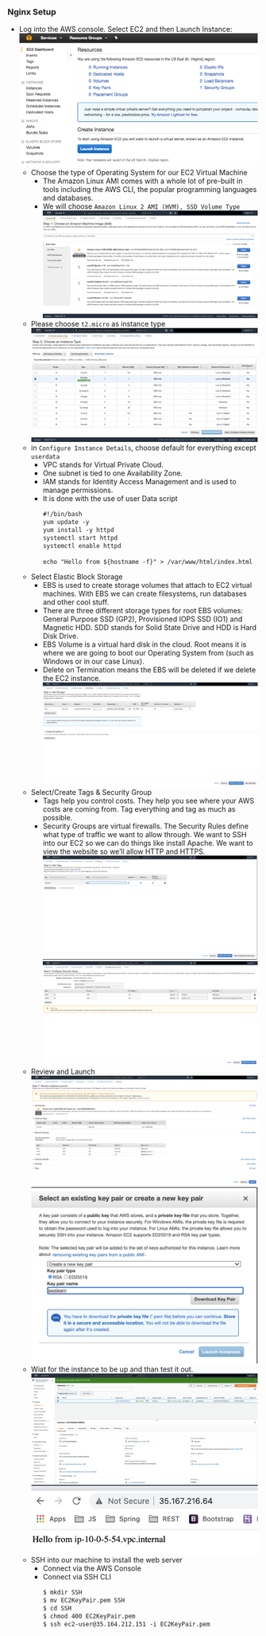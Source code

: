 ### Nginx Setup
- Log into the AWS console. Select EC2 and then Launch Instance:
    ![](../images/ec2/ec2-launch-1.png)
    - Choose the type of Operating System for our EC2 Virtual Machine
        - The Amazon Linux AMI comes with a whole lot of pre-built in tools including the AWS CLI, the popular programming languages and databases.
        - We will choose `Amazon Linux 2 AMI (HVM), SSD Volume Type`
        ![](../images/ec2/ec2-launch-ami-selection.png)
    - Please choose `t2.micro` as instance type
    ![](../images/ec2/ec2-launch-instance-type.png)
    - in `Configure Instance Details`, choose default for everything except `userdata`
        - VPC stands for Virtual Private Cloud.
        - One subnet is tied to one Availability Zone.
        - IAM stands for Identity Access Management and is used to manage permissions.
        - It is done with the use of user Data script
            ```
            #!/bin/bash
            yum update -y
            yum install -y httpd
            systemctl start httpd
            systemctl enable httpd

            echo "Hello from ${hostname -f}" > /var/www/html/index.html
            ```
    - Select Elastic Block Storage
        - EBS is used to create storage volumes that attach to EC2 virtual machines. With EBS we can create filesystems, run databases and other cool stuff.
        - There are three different storage types for root EBS volumes: General Purpose SSD (GP2), Provisioned IOPS SSD (IO1) and Magnetic HDD. SDD stands for Solid State Drive and HDD is Hard Disk Drive.
        - EBS Volume is a virtual hard disk in the cloud. Root means it is where we are going to boot our Operating System from (such as Windows or in our case Linux).
        - Delete on Termination means the EBS will be deleted if we delete the EC2 instance.
        ![](../images/ec2/ec2-launch-ebs.png)
    - Select/Create Tags & Security Group
        - Tags help you control costs. They help you see where your AWS costs are coming from. Tag everything and tag as much as possible.
        - Security Groups are virtual firewalls. The Security Rules define what type of traffic we want to allow through. We want to SSH into our EC2 so we can do things like install Apache. We want to view the website so we’ll allow HTTP and HTTPS.
    ![](../images/ec2/ec2-launch-tags.png)
    ![](../images/ec2/ec2-launch-sgs.png)
    - Review and Launch
    ![](../images/ec2/ec2-launch-review.png)
    ![](../images/ec2/ec2-launch-generate-key.png)
    - Wiat for the instance to be up and than test it out.
        ![](../images/ec2/ec2-instance-running.png)
        ![](../images/ec2/ec2-instance-test.png)
    - SSH into our machine to install the web server
        - Connect via the AWS Console
        - Connect via SSH CLI
            ```
            $ mkdir SSH
            $ mv EC2KeyPair.pem SSH
            $ cd SSH
            $ chmod 400 EC2KeyPair.pem
            $ ssh ec2-user@35.164.212.151 -i EC2KeyPair.pem
            ```
